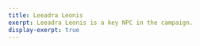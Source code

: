 ```yaml
---
title: Leeadra Leonis
exerpt: Leeadra Leonis is a key NPC in the campaign.
display-exerpt: true
---
```

